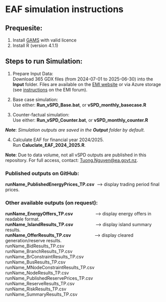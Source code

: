 EAF simulation instructions
====
## Prequesite:
1. Install [GAMS](https://www.gams.com/download/) with valid licence
2. Install R (version 4.1.1)

## Steps to run Simulation:

1. Prepare Input Data:  
Download 365 GDX files (from 2024-07-01 to 2025-06-30) into the **Input** folder.
Files are available on the [EMI website](https://www.emi.ea.govt.nz/Wholesale/Datasets/DispatchAndPricing/GDX/) or via Azure storage (see [instructions](https://www.emi.ea.govt.nz/Forum/thread/new-access-arrangements-to-emi-datasets-retirement-of-anonymous-ftp/) 
on the EMI forum).

2. Base case simulation:  
Use either:
**Run_vSPD_Base.bat**, or
**vSPD_monthly_basecase.R**

3. Counter-factual simulation:  
Use either:
**Run_vSPD_Counter.bat**, or
**vSPD_monthly_counter.R**

**_Note_**: _Simulation outputs are saved in the **Output** folder by default._

4. Calculate EAF for financial year 2024/2025.  
Run **Caluclate_EAF_2024_2025.R**.

**Note**: Due to data volume, not all vSPD outputs are published in this repository. For full access, contact: Tuong.Nguyen@ea.govt.nz.

### Published outputs on GitHub:
**runName_PublishedEnergyPrices_TP.csv**&nbsp;&nbsp;--> display trading period final prices.  

### Other available outputs (on request):
**runName_EnergyOffers_TP.csv**&nbsp;&nbsp;&nbsp;&nbsp;&nbsp;&nbsp;&nbsp;&nbsp;&nbsp;&nbsp;&nbsp;&nbsp;&nbsp;&nbsp;&nbsp;&nbsp;&nbsp;&nbsp;--> display energy offers in readable format.  
**runName_IslandResults_TP.csv**&nbsp;&nbsp;&nbsp;&nbsp;&nbsp;&nbsp;&nbsp;&nbsp;&nbsp;&nbsp;&nbsp;&nbsp;&nbsp;&nbsp;&nbsp;&nbsp;&nbsp;&nbsp;--> display island summary results.  
**runName_OfferResults_TP.csv**&nbsp;&nbsp;&nbsp;&nbsp;&nbsp;&nbsp;&nbsp;&nbsp;&nbsp;&nbsp;&nbsp;&nbsp;&nbsp;&nbsp;&nbsp;&nbsp;&nbsp;&nbsp;&nbsp;--> display cleared generation/reserve results.  
runName_BidResults_TP.csv  
runName_BranchResults_TP.csv  
runName_BrConstraintResults_TP.csv  
runName_BusResults_TP.csv  
runName_MNodeConstraintResults_TP.csv  
runName_NodeResults_TP.csv  
runName_PublishedReservePrices_TP.csv  
runName_ReserveResults_TP.csv  
runName_RiskResults_TP.csv  
runName_SummaryResults_TP.csv
